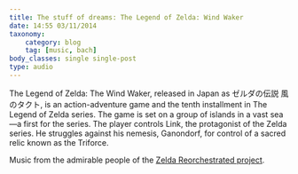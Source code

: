 ```yaml
---
title: The stuff of dreams: The Legend of Zelda: Wind Waker
date: 14:55 03/11/2014
taxonomy:
    category: blog
    tag: [music, bach]
body_classes: single single-post
type: audio
---
```



The Legend of Zelda: The Wind Waker, released in Japan as ゼルダの伝説 風のタクト, is an action-adventure game and the tenth installment in The Legend of Zelda series. The game is set on a group of islands in a vast sea—a first for the series. The player controls Link, the protagonist of the Zelda series. He struggles against his nemesis, Ganondorf, for control of a sacred relic known as the Triforce.

Music from the admirable people of the [Zelda Reorchestrated project](http://www.zreomusic.com/).
